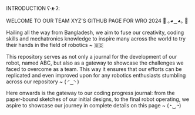 INTRODUCTION ʕ⁠·⁠ᴥ⁠·⁠ʔ:

WELCOME TO OUR TEAM XYZ'S GITHUB PAGE FOR WRO 2024 
🌟 ｡⁠◕⁠‿⁠◕⁠｡ 🌟 

Hailing all the way from Bangladesh, we aim to fuse our creativity, coding skills and mechatronics knowledge to inspire many across the world to try their hands in the field of robotics ~ 🇧🇩

This repository serves as not only a journal for the development of our robot, named ABC, but also as a gateway to showcase the challenges we faced to overcome as a team. This way it ensures that our efforts can be replicated and even improved upon for any robotics enthusiasts stumbling across our repository ~ (⁠ ⁠◜⁠‿⁠◝⁠ ⁠)

Here onwards is the gateway to our coding progress journal: from the paper-bound sketches of our initial designs, to the final robot operating, we aspire to showcase our journey in complete details on this page ~ (⁠◔⁠‿⁠◔⁠)
